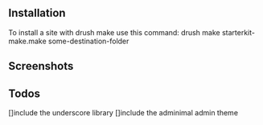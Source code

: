 Installation
--
To install a site with drush make use this command:
drush make starterkit-make.make some-destination-folder

Screenshots
--


Todos
--
[]include the underscore library
[]include the adminimal admin theme
